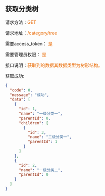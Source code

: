 ## 获取分类树

<p>请求方法：<span style="color:#e96900">GET</p>
<p>请求地址：<span style="color:#e96900">/category/tree</span></p>
<p>需要access_token： <span style="color:#e96900">是</span></p>
<p>需要管理员权限： <span style="color:#e96900">是</span></p>

<p>接口说明：<span style="color:#e96900">获取到的数据其数据类型为树形结构。</span></p>

获取成功:
```json
{
  "code": 0,
  "message": "成功",
  "data": [
    {
      "id": 1,
      "name": "一级分类一",
      "parentId": 0,
      "children": [
        {
          "id": 3,
          "name": "二级分类一",
          "parentId": 1
        }
      ]
    },
    {
      "id": 2,
      "name": "一级分类二",
      "parentId": 0
    }
  ]
}
```